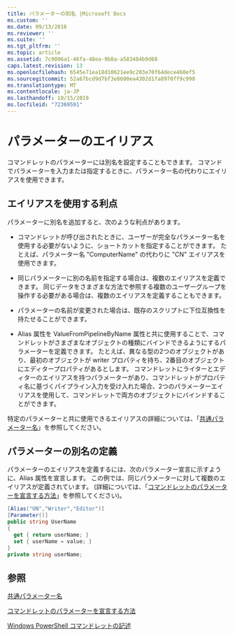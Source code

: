 ```yaml
---
title: パラメーターの別名 |Microsoft Docs
ms.custom: ''
ms.date: 09/13/2016
ms.reviewer: ''
ms.suite: ''
ms.tgt_pltfrm: ''
ms.topic: article
ms.assetid: 7c9096a1-46fa-48ea-9b8a-a583484b9d68
caps.latest.revision: 13
ms.openlocfilehash: 6545e71ea18d10621ee9c203e70f64dece460ef5
ms.sourcegitcommit: 52a67bcd9d7bf3e8600ea4302d1fa8970ff9c998
ms.translationtype: MT
ms.contentlocale: ja-JP
ms.lasthandoff: 10/15/2019
ms.locfileid: "72369591"
---
```

# <a name="parameter-aliases"></a>パラメーターのエイリアス

コマンドレットのパラメーターには別名を設定することもできます。 コマンドでパラメーターを入力または指定するときに、パラメーター名の代わりにエイリアスを使用できます。

## <a name="benefits-of-using-aliases"></a>エイリアスを使用する利点

パラメーターに別名を追加すると、次のような利点があります。

- コマンドレットが呼び出されたときに、ユーザーが完全なパラメーター名を使用する必要がないように、ショートカットを指定することができます。 たとえば、パラメーター名 "ComputerName" の代わりに "CN" エイリアスを使用できます。

- 同じパラメーターに別の名前を指定する場合は、複数のエイリアスを定義できます。 同じデータをさまざまな方法で参照する複数のユーザーグループを操作する必要がある場合は、複数のエイリアスを定義することもできます。

- パラメーターの名前が変更された場合は、既存のスクリプトに下位互換性を持たせることができます。

- Alias 属性を ValueFromPipelineByName 属性と共に使用することで、コマンドレットがさまざまなオブジェクトの種類にバインドできるようにするパラメーターを定義できます。 たとえば、異なる型の2つのオブジェクトがあり、最初のオブジェクトが writer プロパティを持ち、2番目のオブジェクトにエディタープロパティがあるとします。 コマンドレットにライターとエディターのエイリアスを持つパラメーターがあり、コマンドレットがプロパティ名に基づくパイプライン入力を受け入れた場合、2つのパラメーターエイリアスを使用して、コマンドレットで両方のオブジェクトにバインドすることができます。

特定のパラメーターと共に使用できるエイリアスの詳細については、「[共通パラメーター名](./common-parameter-names.md)」を参照してください。

## <a name="defining-parameter-aliases"></a>パラメーターの別名の定義

パラメーターのエイリアスを定義するには、次のパラメーター宣言に示すように、Alias 属性を宣言します。 この例では、同じパラメーターに対して複数のエイリアスが定義されています。 (詳細については、「[コマンドレットのパラメーターを宣言する方法](./how-to-declare-cmdlet-parameters.md)」を参照してください)。

```csharp
[Alias("UN","Writer","Editor")]
[Parameter()]
public string UserName
{
  get { return userName; }
  set { userName = value; }
}
private string userName;
```

## <a name="see-also"></a>参照

[共通パラメーター名](./common-parameter-names.md)

[コマンドレットのパラメーターを宣言する方法](./how-to-declare-cmdlet-parameters.md)

[Windows PowerShell コマンドレットの記述](./writing-a-windows-powershell-cmdlet.md)
